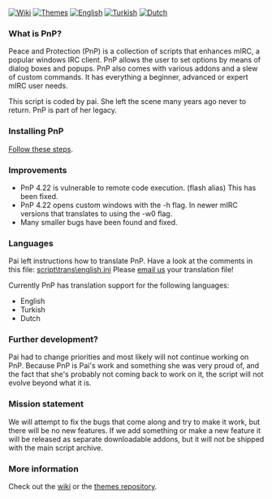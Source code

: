 [![Wiki](https://img.shields.io/badge/Link-Wiki-blue.svg)](https://github.com/solbu/Peace-and-Protection/wiki)
[![Themes](https://img.shields.io/badge/Link-Themes-blue.svg)](https://github.com/solbu/Peace-and-Protection/tree/themes)
[![English](https://img.shields.io/badge/Language-English-green.svg)](https://github.com/solbu/Peace-and-Protection/blob/master/script/trans/english.ini)
[![Turkish](https://img.shields.io/badge/Language-T%C3%BCrk%C3%A7e-green.svg)](https://github.com/solbu/Peace-and-Protection/blob/master/script/trans/turkish.ini)
[![Dutch](https://img.shields.io/badge/Language-Nederlands-green.svg)](https://github.com/solbu/Peace-and-Protection/blob/master/script/trans/nederlands.ini)

### What is PnP?
Peace and Protection (PnP) is a collection of scripts that enhances mIRC, a popular windows IRC client. PnP allows the user to set options by means of dialog boxes and popups. PnP also comes with various addons and a slew of custom commands. It has everything a beginner, advanced or expert mIRC user needs.

This script is coded by pai. She left the scene many years ago never to return. PnP is part of her legacy.

### Installing PnP
[Follow these steps](https://github.com/solbu/Peace-and-Protection/wiki/Installation).

### Improvements
* PnP 4.22 is vulnerable to remote code execution. (flash alias) This has been fixed.
* PnP 4.22 opens custom windows with the -h flag. In newer mIRC versions that translates to using the -w0 flag.
* Many smaller bugs have been found and fixed.

### Languages
Pai left instructions how to translate PnP. Have a look at the comments in this file: [script\trans\english.ini](https://github.com/solbu/Peace-and-Protection/blob/master/script/trans/english.ini) Please [email us](mailto:pnp@login.kristshell.net) your translation file!

Currently PnP has translation support for the following languages:
* English
* Turkish
* Dutch

### Further development?
Pai had to change priorities and most likely will not continue working on PnP. Because PnP is Pai's work and something she was very proud of, and the fact that she's probably not coming back to work on it, the script will not evolve beyond what it is. 

### Mission statement
We will attempt to fix the bugs that come along and try to make it work, but there will be no new features. If we add something or make a new feature it will be released as separate downloadable addons, but it will not be shipped with the main script archive.

### More information
Check out the [wiki](https://github.com/solbu/Peace-and-Protection/wiki) or the [themes repository](https://github.com/solbu/Peace-and-Protection/tree/themes).

